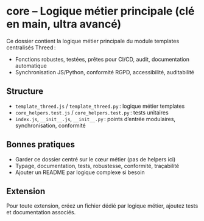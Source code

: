 # core – Logique métier principale (clé en main, ultra avancé)

Ce dossier contient la logique métier principale du module templates centralisés Threed :
- Fonctions robustes, testées, prêtes pour CI/CD, audit, documentation automatique
- Synchronisation JS/Python, conformité RGPD, accessibilité, auditabilité

## Structure
- `template_threed.js` / `template_threed.py` : logique métier templates
- `core_helpers.test.js` / `core_helpers.test.py` : tests unitaires
- `index.js`, `__init__.js`, `__init__.py` : points d’entrée modulaires, synchronisation, conformité

## Bonnes pratiques
- Garder ce dossier centré sur le cœur métier (pas de helpers ici)
- Typage, documentation, tests, robustesse, conformité, traçabilité
- Ajouter un README par logique complexe si besoin

## Extension
Pour toute extension, créez un fichier dédié par logique métier, ajoutez tests et documentation associés.
